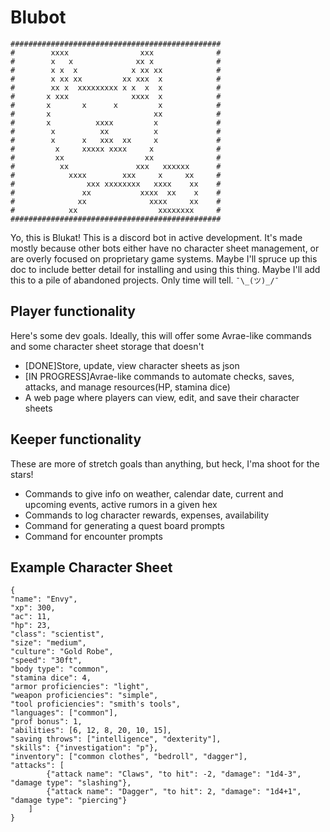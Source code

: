 # Blubot
```
###############################################
#        xxxx                xxx              #
#        x   x              xx x              #
#        x x  x            x xx xx            #
#        x xx xx         xx xxx  x            #
#        xx x  xxxxxxxxx x x  x  x            #
#       x xxx              xxxx  x            #
#       x       x      x         x            #
#       x                       xx            #
#       x          xxxx         x             #
#        x          xx          x             #
#        x      x   xxx  xx     x             #
#         x     xxxxx xxxx     x              #
#         xx                  xx              #
#          xx               xxx   xxxxxx      #
#            xxxx        xxx     x     xx     #
#                xxx xxxxxxxx   xxxx    xx    #
#               xx           xxxx  xx    x    #
#              xx              xxxx     xx    #
#            xx                  xxxxxxxx     #
###############################################
```
Yo, this is Blukat! This is a discord bot in active development.
It's made mostly because other bots either have no character sheet management,
or are overly focused on proprietary game systems. Maybe I'll spruce up this doc
to include better detail for installing and using this thing. Maybe I'll add this
to a pile of abandoned projects. Only time will tell. `¯\_(ツ)_/¯`

## Player functionality
Here's some dev goals. Ideally, this will offer some Avrae-like commands and some
character sheet storage that doesn't 
- [DONE]Store, update, view character sheets as json
- [IN PROGRESS]Avrae-like commands to automate checks, saves, attacks, and manage resources(HP, stamina dice)
- A web page where players can view, edit, and save their character sheets

## Keeper functionality
These are more of stretch goals than anything, but heck, I'ma shoot for the stars!
- Commands to give info on weather, calendar date, current and upcoming events, active rumors in a given hex
- Commands to log character rewards, expenses, availability
- Command for generating a quest board prompts
- Command for encounter prompts


## Example Character Sheet

```
{
"name": "Envy",
"xp": 300,
"ac": 11,
"hp": 23,
"class": "scientist",
"size": "medium",
"culture": "Gold Robe",
"speed": "30ft",
"body type": "common",
"stamina dice": 4,
"armor proficiencies": "light",
"weapon proficiencies": "simple",
"tool proficiencies": "smith's tools",
"languages": ["common"],
"prof bonus": 1,
"abilities": [6, 12, 8, 20, 10, 15],
"saving throws": ["intelligence", "dexterity"],
"skills": {"investigation": "p"},
"inventory": ["common clothes", "bedroll", "dagger"],
"attacks": [
        {"attack name": "Claws", "to hit": -2, "damage": "1d4-3", "damage type": "slashing"},
        {"attack name": "Dagger", "to hit": 2, "damage": "1d4+1", "damage type": "piercing"}
    ]
}
```